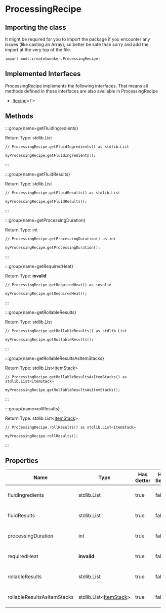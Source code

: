 # ProcessingRecipe

## Importing the class

It might be required for you to import the package if you encounter any issues (like casting an Array), so better be safe than sorry and add the import at the very top of the file.
```zenscript
import mods.createtweaker.ProcessingRecipe;
```


## Implemented Interfaces
ProcessingRecipe implements the following interfaces. That means all methods defined in these interfaces are also available in ProcessingRecipe

- [Recipe](/vanilla/api/recipe/type/Recipe)&lt;T&gt;

## Methods

:::group{name=getFluidIngredients}

Return Type: stdlib.List

```zenscript
// ProcessingRecipe.getFluidIngredients() as stdlib.List

myProcessingRecipe.getFluidIngredients();
```

:::

:::group{name=getFluidResults}

Return Type: stdlib.List

```zenscript
// ProcessingRecipe.getFluidResults() as stdlib.List

myProcessingRecipe.getFluidResults();
```

:::

:::group{name=getProcessingDuration}

Return Type: int

```zenscript
// ProcessingRecipe.getProcessingDuration() as int

myProcessingRecipe.getProcessingDuration();
```

:::

:::group{name=getRequiredHeat}

Return Type: **invalid**

```zenscript
// ProcessingRecipe.getRequiredHeat() as invalid

myProcessingRecipe.getRequiredHeat();
```

:::

:::group{name=getRollableResults}

Return Type: stdlib.List

```zenscript
// ProcessingRecipe.getRollableResults() as stdlib.List

myProcessingRecipe.getRollableResults();
```

:::

:::group{name=getRollableResultsAsItemStacks}

Return Type: stdlib.List&lt;[ItemStack](/vanilla/api/item/ItemStack)&gt;

```zenscript
// ProcessingRecipe.getRollableResultsAsItemStacks() as stdlib.List<ItemStack>

myProcessingRecipe.getRollableResultsAsItemStacks();
```

:::

:::group{name=rollResults}

Return Type: stdlib.List&lt;[ItemStack](/vanilla/api/item/ItemStack)&gt;

```zenscript
// ProcessingRecipe.rollResults() as stdlib.List<ItemStack>

myProcessingRecipe.rollResults();
```

:::


## Properties

| Name | Type | Has Getter | Has Setter | Description |
|------|------|------------|------------|-------------|
| fluidIngredients | stdlib.List | true | false | No Description Provided |
| fluidResults | stdlib.List | true | false | No Description Provided |
| processingDuration | int | true | false | No Description Provided |
| requiredHeat | **invalid** | true | false | No Description Provided |
| rollableResults | stdlib.List | true | false | No Description Provided |
| rollableResultsAsItemStacks | stdlib.List&lt;[ItemStack](/vanilla/api/item/ItemStack)&gt; | true | false | No Description Provided |

